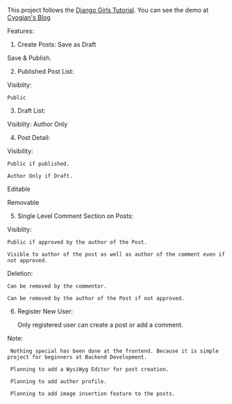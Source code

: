 This project follows the [Django Girls Tutorial](https://tutorial.djangogirls.org/en/).
You can see the demo at [Cyogian's Blog](https://cyogian.pythonanywhere.com/)

Features:

1. Create Posts:
  Save as Draft
  
  Save & Publish.
  
2. Published Post List:
  
  Visiblity:
    
    Public
 
3. Draft List:

  Visiblity: Author Only

4. Post Detail:

  Visibility: 
  
    Public if published.
    
    Author Only if Draft.
    
  Editable
  
  Removable

5. Single Level Comment Section on Posts:

  Visiblity: 
  
    Public if approved by the author of the Post.
    
    Visible to author of the post as well as author of the comment even if not approved.
    
  Deletion:
  
    Can be removed by the commentor.
    
    Can be removed by the author of the Post if not approved.
 
6. Register New User:
  
    Only registered user can create a post or add a comment.
  
  Note: 
 
     Nothing special has been done at the frontend. Because it is simple project for beginners at Backend Development.

     Planning to add a WysiWyg Editor for post creation.

     Planning to add author profile.

     Planning to add image insertion feature to the posts.

